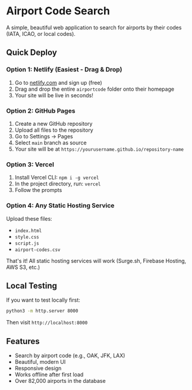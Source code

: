 # Airport Code Search

A simple, beautiful web application to search for airports by their codes (IATA, ICAO, or local codes).

## Quick Deploy

### Option 1: Netlify (Easiest - Drag & Drop)

1. Go to [netlify.com](https://netlify.com) and sign up (free)
2. Drag and drop the entire `airportcode` folder onto their homepage
3. Your site will be live in seconds!

### Option 2: GitHub Pages

1. Create a new GitHub repository
2. Upload all files to the repository
3. Go to Settings → Pages
4. Select `main` branch as source
5. Your site will be at `https://yourusername.github.io/repository-name`

### Option 3: Vercel

1. Install Vercel CLI: `npm i -g vercel`
2. In the project directory, run: `vercel`
3. Follow the prompts

### Option 4: Any Static Hosting Service

Upload these files:
- `index.html`
- `style.css`
- `script.js`
- `airport-codes.csv`

That's it! All static hosting services will work (Surge.sh, Firebase Hosting, AWS S3, etc.)

## Local Testing

If you want to test locally first:

```bash
python3 -m http.server 8000
```

Then visit `http://localhost:8000`

## Features

- Search by airport code (e.g., OAK, JFK, LAX)
- Beautiful, modern UI
- Responsive design
- Works offline after first load
- Over 82,000 airports in the database

